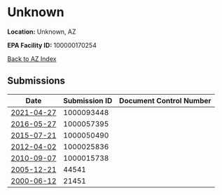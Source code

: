 # Unknown

**Location:** Unknown, AZ

**EPA Facility ID:** 100000170254

[Back to AZ Index](../../index.md)

## Submissions

| Date | Submission ID | Document Control Number |
|------|--------------|-------------------------|
| [2021-04-27](submissions/1000093448.md) | 1000093448 |  |
| [2016-05-27](submissions/1000057395.md) | 1000057395 |  |
| [2015-07-21](submissions/1000050490.md) | 1000050490 |  |
| [2012-04-02](submissions/1000025836.md) | 1000025836 |  |
| [2010-09-07](submissions/1000015738.md) | 1000015738 |  |
| [2005-12-21](submissions/44541.md) | 44541 |  |
| [2000-06-12](submissions/21451.md) | 21451 |  |
